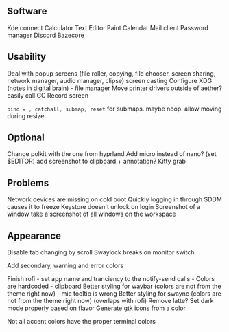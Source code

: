 ## Software
Kde connect
Calculator
Text Editor
Paint
Calendar
Mail client
Password manager
Discord
Bazecore

## Usability
Deal with popup screens (file roller, copying, file chooser, screen sharing, network manager, audio manager, clipse)
screen casting
Configure XDG (notes in digital brain) - file manager
Move printer drivers outside of aether?
easily call GC
Record screen

`bind = , catchall, submap, reset` for submaps. maybe noop. allow moving during resize

## Optional

Change polkit with the one from hyprland
Add micro instead of nano? (set $EDITOR)
add screenshot to clipboard + annotation?
Kitty grab

## Problems
Network devices are missing on cold boot
Quickly logging in through SDDM causes it to freeze
Keystore doesn't unlock on login
Screenshot of a window take a screenshot of all windows on the workspace

## Appearance
Disable tab changing by scroll
Swaylock breaks on monitor switch

Add secondary, warning and error colors

Finish rofi
	- set app name and tranciency to the notify-send calls
	- Colors are hardcoded
	- clipboard
Better styling for waybar (colors are not from the theme right now)
	- mic tooltip is wrong
Better styling for swaync (colors are not from the theme right now) (overlaps with rofi)
Remove latte?
Set dark mode properly based on flavor
Generate gtk icons from a color

Not all accent colors have the proper terminal colors
